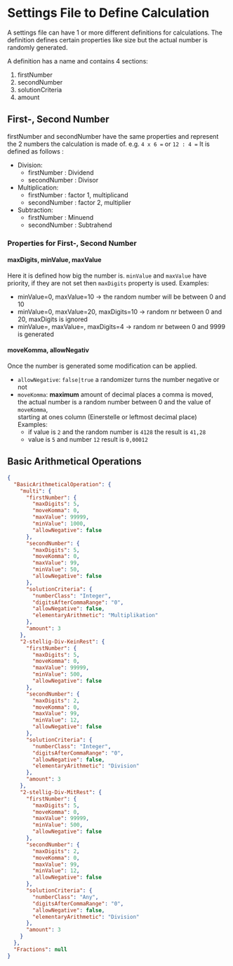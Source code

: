 # Settings File to Define Calculation

A settings file can have 1 or more different definitions for calculations. 
The definition defines certain properties like size but the actual number is randomly generated.

A definition has a name and contains 4 sections:
 1. firstNumber
 1. secondNumber
 1. solutionCriteria
 1. amount

## First-, Second Number
firstNumber and secondNumber have the same properties and represent the 2 numbers the calculation is made of.
e.g. `4 x 6 =` or `12 : 4 =` 
It is defined as follows :
 - Division: 
   - firstNumber : Dividend
   - secondNumber : Divisor
 - Multiplication: 
   - firstNumber : factor 1, multiplicand
   - secondNumber : factor 2, multiplier
 - Subtraction: 
   - firstNumber : Minuend
   - secondNumber : Subtrahend

### Properties for First-, Second Number

#### maxDigits, minValue, maxValue
Here it is defined how big the number is.
`minValue` and `maxValue` have priority, if they are not set then `maxDigits` property is used.
Examples: 
  - minValue=0, maxValue=10 -> the random number will be between 0 and 10
  - minValue=0, maxValue=20, maxDigits=10 -> random nr between 0 and 20, maxDigits is ignored
  - minValue=, maxValue=, maxDigits=4 -> random nr between 0 and 9999 is generated

#### moveKomma, allowNegativ
Once the number is generated some modification can be applied.

- `allowNegative`: `false|true` a randomizer turns the number negative or not
- `moveKomma`: **maximum** amount of decimal places a comma is moved,  
   the actual number is a random number between 0 and the value of `moveKomma`,  
   starting at ones column (Einerstelle or leftmost decimal place)  
   Examples: 
     - if value is `2` and the random number is `4128` the result is `41,28` 
     - value is `5` and number `12` result is `0,00012`

   
## Basic Arithmetical Operations

``` json
{
  "BasicArithmeticalOperation": {
    "multi": {
      "firstNumber": {
        "maxDigits": 5,
        "moveKomma": 0,
        "maxValue": 99999,
        "minValue": 1000,
        "allowNegative": false
      },
      "secondNumber": {
        "maxDigits": 5,
        "moveKomma": 0,
        "maxValue": 99,
        "minValue": 50,
        "allowNegative": false
      },
      "solutionCriteria": {
        "numberClass": "Integer",
        "digitsAfterCommaRange": "0",
        "allowNegative": false,
        "elementaryArithmetic": "Multiplikation"
      },
      "amount": 3
    },
    "2-stellig-Div-KeinRest": {
      "firstNumber": {
        "maxDigits": 5,
        "moveKomma": 0,
        "maxValue": 99999,
        "minValue": 500,
        "allowNegative": false
      },
      "secondNumber": {
        "maxDigits": 2,
        "moveKomma": 0,
        "maxValue": 99,
        "minValue": 12,
        "allowNegative": false
      },
      "solutionCriteria": {
        "numberClass": "Integer",
        "digitsAfterCommaRange": "0",
        "allowNegative": false,
        "elementaryArithmetic": "Division"
      },
      "amount": 3
    },
    "2-stellig-Div-MitRest": {
      "firstNumber": {
        "maxDigits": 5,
        "moveKomma": 0,
        "maxValue": 99999,
        "minValue": 500,
        "allowNegative": false
      },
      "secondNumber": {
        "maxDigits": 2,
        "moveKomma": 0,
        "maxValue": 99,
        "minValue": 12,
        "allowNegative": false
      },
      "solutionCriteria": {
        "numberClass": "Any",
        "digitsAfterCommaRange": "0",
        "allowNegative": false,
        "elementaryArithmetic": "Division"
      },
      "amount": 3
    }
  },
  "Fractions": null
}
```

